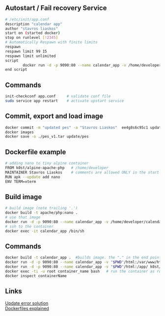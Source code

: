 ## Autostart / Fail recovery Service
```bash
# /etc/init/app.conf
description "calendar app"
author "stavros liaskos"
start on (started docker)
stop on runlevel [!2345]
# Automatically Respawn with finite limits
respawn
respawn limit 99 15
respawn limit unlimited
script
        docker run -d -p 9090:80 --name calendar_app -v /home/developer/calendar_app/html:/app/ k0st/alpine-apache-php
end script
```

## Commands
```bash
init-checkconf app.conf     # validate conf file
sudo service app restart    # activate upstart service
```

## Commit, export and load image
```bash
docker commit -m "updated pes" -a "Stavros Liaskos"  ee4g8s6c95c1 update/pes:v1
docker images
docker save -o ./pes_v1.tar update/pes
```

## Dockerfile example
```bash
# adding nano to tiny alpine container
FROM k0st/alpine-apache-php   # /home/developer
MAINTAINER Stavros Liaskos    # comments are allowed ONLY in the start of the line!
RUN apk --update add nano
ENV TERM=xterm
```

## Build image
```bash
# build image (note trailing '.')
docker build -t apache/php:nano .
# use that image
docker run -d -p 9090:80 --name calendar_app -v /home/developer/calendar_app/html:/app/ apache/php:nano 
# ssh to the container
docker exec -it calendar_app /bin/sh
```

## Commands
```bash
docker build -t calendar_app .  #builds image. the "." in the end points to the current directory
docker run -d -p 9090:80 --name calendar_app -v "$PWD"/html:/var/www/html/ php:7.0-apache
docker run -d -p 9090:80 --name calendar_app -v "$PWD"/html:/app/ k0st/alpine-apache-php
docker exec -ti -u root container_name bash   # run the container as root!
docker inspect containerName
```

## Links
[Update error solution](https://gitlab.com/gitlab-org/gitlab-ci-multi-runner/issues/1905)  
[Dockerfiles explained](https://gist.github.com/thaJeztah/e6f00c7ef51897358103e1496f572ae1)